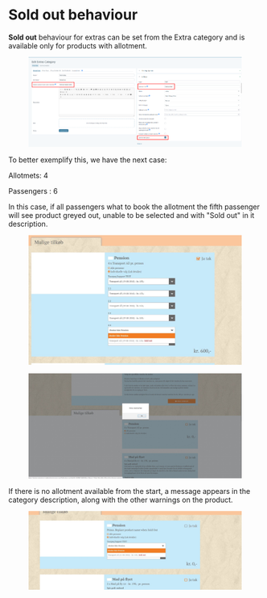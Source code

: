 # Sold out behaviour

**Sold out** behaviour for extras can be set from the Extra category and is available only for products with allotment.

<figure><img src="../../.gitbook/assets/image (11) (1) (1) (1).png" alt=""><figcaption></figcaption></figure>

To better exemplify this, we have the next case:

Allotmets: 4

Passengers : 6

In this case, if all passengers what to book the allotment the fifth passenger will see product greyed out, unable to be selected and with "Sold out" in it description.

<figure><img src="../../.gitbook/assets/soldout2-a7d8ad4ff00f105df8e2edf899eaf59b.jpg" alt=""><figcaption></figcaption></figure>

<figure><img src="../../.gitbook/assets/soldout4-4117b361fff7439bd2c4b38525bd85d7.jpg" alt=""><figcaption></figcaption></figure>

If there is no allotment available from the start, a message appears in the category description, along with the other warnings on the product.

<figure><img src="../../.gitbook/assets/soldout3-b41173fbc9ec7ab4b7fc388873de9f89.jpg" alt=""><figcaption></figcaption></figure>
